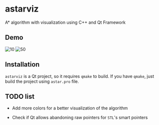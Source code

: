 # astarviz

A* algorithm with visualization using C++ and Qt Framework

## Demo

![10](https://i.imgur.com/TDvWbVr.gif)
![50](https://i.imgur.com/wgJ4WQB.gif)

## Installation

`astarviz` is a Qt project, so it requires `qmake` to build. If you have `qmake`, just build the project using `astar.pro` file.

## TODO list

* Add more colors for a better visualization of the algorithm

* Check if Qt allows abandoning raw pointers for `STL`'s smart pointers
